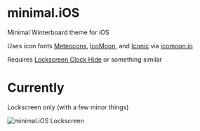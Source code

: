 minimal.iOS
===========

Minimal Winterboard theme for iOS

Uses icon fonts [Meteocons], [IcoMoon], and [Iconic] via [icomoon.io]

Requires [Lockscreen Clock Hide] or something similar

Currently
===========

Lockscreen only (with a few minor things)

![minimal.iOS Lockscreen](http://colbyfayock.com/minimal.ios/minimal.ios-lockscreen.png)


[meteocons]: http://www.alessioatzeni.com/meteocons/
[IcoMoon]: http://www.alessioatzeni.com/meteocons/
[Iconic]: http://www.alessioatzeni.com/meteocons/
[icomoon.io]: http://www.icomoon.io
[Lockscreen Clock Hide]: http://modmyi.com/cydia/package.php?id=7808
